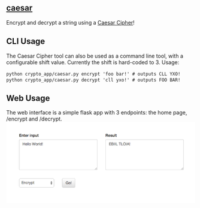 ## [caesar](https://www.xmunoz.com/encryption)
Encrypt and decrypt a string using a [Caesar Cipher](https://en.wikipedia.org/wiki/Caesar_cipher)!

## CLI Usage

The Caesar Cipher tool can also be used as a command line tool, with a configurable shift value. Currently the shift is hard-coded to 3. Usage:

    python crypto_app/caesar.py encrypt 'foo bar!' # outputs CLL YXO!
    python crypto_app/caesar.py decrypt 'cll yxo!' # outputs FOO BAR!

## Web Usage
The web interface is a simple flask app with 3 endpoints: the home page, /encrypt and /decrypt.
![I'm not a designer...](https://raw.githubusercontent.com/xmunoz/beaconinsidechallenge/master/screenshot.png)
